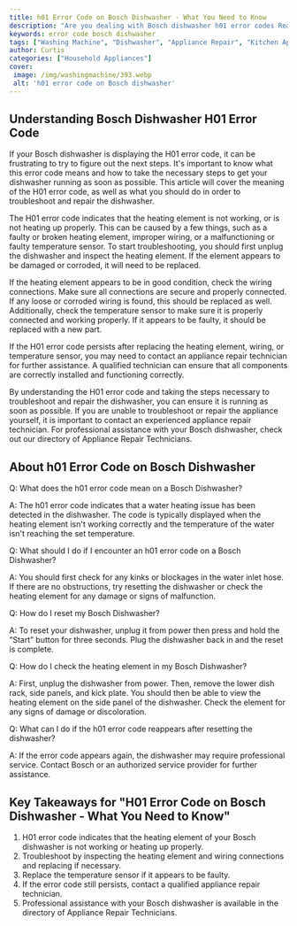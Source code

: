 ```yaml
---
title: h01 Error Code on Bosch Dishwasher - What You Need to Know
description: "Are you dealing with Bosch dishwasher h01 error codes Read this blog post to learn more about whats causing the error codes how to troubleshoot them and when to contact an appliance specialist"
keywords: error code bosch dishwasher
tags: ["Washing Machine", "Dishwasher", "Appliance Repair", "Kitchen Appliances", "Clean Appliance", "Appliance Brand"]
author: Curtis
categories: ["Household Appliances"]
cover: 
 image: /img/washingmachine/393.webp
 alt: 'h01 error code on Bosch dishwasher'
---
```

## Understanding Bosch Dishwasher H01 Error Code
If your Bosch dishwasher is displaying the H01 error code, it can be frustrating to try to figure out the next steps. It's important to know what this error code means and how to take the necessary steps to get your dishwasher running as soon as possible. This article will cover the meaning of the H01 error code, as well as what you should do in order to troubleshoot and repair the dishwasher.

The H01 error code indicates that the heating element is not working, or is not heating up properly. This can be caused by a few things, such as a faulty or broken heating element, improper wiring, or a malfunctioning or faulty temperature sensor. To start troubleshooting, you should first unplug the dishwasher and inspect the heating element. If the element appears to be damaged or corroded, it will need to be replaced.

If the heating element appears to be in good condition, check the wiring connections. Make sure all connections are secure and properly connected. If any loose or corroded wiring is found, this should be replaced as well. Additionally, check the temperature sensor to make sure it is properly connected and working properly. If it appears to be faulty, it should be replaced with a new part.

If the H01 error code persists after replacing the heating element, wiring, or temperature sensor, you may need to contact an appliance repair technician for further assistance. A qualified technician can ensure that all components are correctly installed and functioning correctly.

By understanding the H01 error code and taking the steps necessary to troubleshoot and repair the dishwasher, you can ensure it is running as soon as possible. If you are unable to troubleshoot or repair the appliance yourself, it is important to contact an experienced appliance repair technician. For professional assistance with your Bosch dishwasher, check out our directory of Appliance Repair Technicians.

## About h01 Error Code on Bosch Dishwasher

Q: What does the h01 error code mean on a Bosch Dishwasher?

A: The h01 error code indicates that a water heating issue has been detected in the dishwasher. The code is typically displayed when the heating element isn't working correctly and the temperature of the water isn't reaching the set temperature.

Q: What should I do if I encounter an h01 error code on a Bosch Dishwasher?

A: You should first check for any kinks or blockages in the water inlet hose. If there are no obstructions, try resetting the dishwasher or check the heating element for any damage or signs of malfunction.

Q: How do I reset my Bosch Dishwasher?

A: To reset your dishwasher, unplug it from power then press and hold the “Start” button for three seconds. Plug the dishwasher back in and the reset is complete.

Q: How do I check the heating element in my Bosch Dishwasher?

A: First, unplug the dishwasher from power. Then, remove the lower dish rack, side panels, and kick plate. You should then be able to view the heating element on the side panel of the dishwasher. Check the element for any signs of damage or discoloration.

Q: What can I do if the h01 error code reappears after resetting the dishwasher?

A: If the error code appears again, the dishwasher may require professional service. Contact Bosch or an authorized service provider for further assistance.

## Key Takeaways for "H01 Error Code on Bosch Dishwasher - What You Need to Know"
1. H01 error code indicates that the heating element of your Bosch dishwasher is not working or heating up properly. 
2. Troubleshoot by inspecting the heating element and wiring connections and replacing if necessary. 
3. Replace the temperature sensor if it appears to be faulty. 
4. If the error code still persists, contact a qualified appliance repair technician. 
5. Professional assistance with your Bosch dishwasher is available in the directory of Appliance Repair Technicians.
